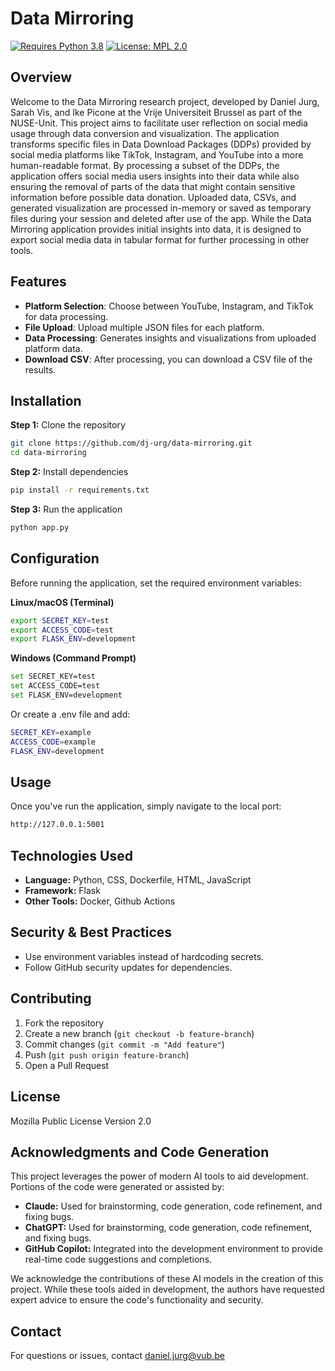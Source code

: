 # Data Mirroring

[![Requires Python 3.8](https://img.shields.io/badge/py-v3.8-blue)](https://www.python.org/)
[![License: MPL 2.0](https://img.shields.io/badge/license-MPL--2.0-informational)](https://github.com/dj-urg/data-mirroring?tab=License-1-ov-file#)


## Overview
Welcome to the Data Mirroring research project, developed by Daniel Jurg, Sarah Vis, and Ike Picone at the Vrije Universiteit Brussel as part of the NUSE-Unit. This project aims to facilitate user reflection on social media usage through data conversion and visualization. The application transforms specific files in Data Download Packages (DDPs) provided by social media platforms like TikTok, Instagram, and YouTube into a more human-readable format. By processing a subset of the DDPs, the application offers social media users insights into their data while also ensuring the removal of parts of the data that might contain sensitive information before possible data donation. Uploaded data, CSVs, and generated visualization are processed in-memory or saved as temporary files during your session and deleted after use of the app. While the Data Mirroring application provides initial insights into data, it is designed to export social media data in tabular format for further processing in other tools.

## Features
- **Platform Selection**: Choose between YouTube, Instagram, and TikTok for data processing.
- **File Upload**: Upload multiple JSON files for each platform.
- **Data Processing**: Generates insights and visualizations from uploaded platform data.
- **Download CSV**: After processing, you can download a CSV file of the results.

## Installation
**Step 1:** Clone the repository  
```bash
git clone https://github.com/dj-urg/data-mirroring.git
cd data-mirroring
```

**Step 2:** Install dependencies  
```bash
pip install -r requirements.txt
```

**Step 3:** Run the application  
```bash
python app.py
```

## Configuration
Before running the application, set the required environment variables:

**Linux/macOS (Terminal)**
```bash
export SECRET_KEY=test
export ACCESS_CODE=test
export FLASK_ENV=development
```

**Windows (Command Prompt)**

```bash
set SECRET_KEY=test
set ACCESS_CODE=test
set FLASK_ENV=development
```

Or create a .env file and add:

```bash
SECRET_KEY=example
ACCESS_CODE=example
FLASK_ENV=development
```

## Usage
Once you've run the application, simply navigate to the local port:
```bash
http://127.0.0.1:5001
```

## Technologies Used
- **Language:** Python, CSS, Dockerfile, HTML, JavaScript
- **Framework:** Flask
- **Other Tools:** Docker, Github Actions

## Security & Best Practices
- Use environment variables instead of hardcoding secrets.
- Follow GitHub security updates for dependencies.

## Contributing
1. Fork the repository
2. Create a new branch (`git checkout -b feature-branch`)
3. Commit changes (`git commit -m "Add feature"`)
4. Push (`git push origin feature-branch`)
5. Open a Pull Request

## License
Mozilla Public License Version 2.0

## Acknowledgments and Code Generation

This project leverages the power of modern AI tools to aid development. Portions of the code were generated or assisted by:

* **Claude:** Used for brainstorming, code generation, code refinement, and fixing bugs.
* **ChatGPT:** Used for brainstorming, code generation, code refinement, and fixing bugs.
* **GitHub Copilot:** Integrated into the development environment to provide real-time code suggestions and completions.

We acknowledge the contributions of these AI models in the creation of this project. While these tools aided in development, the authors have requested expert advice to ensure the code's functionality and security.

## Contact
For questions or issues, contact daniel.jurg@vub.be
